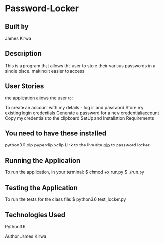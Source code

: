 
# Password-Locker

## Built by

James Kirwa

## Description

This is a program that allows the user to store their various passwords in a single place, making it easier to access

## User Stories

the application allows the user to:

To create an account with my details - log in and password
Store my existing login credentials
Generate a password for a new credential/account
Copy my credentials to the clipboard
SetUp and Installation Requirements

## You need to have these installed

python3.6
pip
pyperclip
xclip
Link to the live site [pip](https://github.com/Jameskirwa/Password-Locker) to password locker.

## Running the Application

To run the application, in your terminal: $ chmod +x run.py $ ./run.py

## Testing the Application

To run the tests for the class file: $ python3.6 test_locker.py

## Technologies Used

Python3.6

Author James Kirwa
